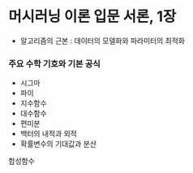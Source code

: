 # 머시러닝 이론 입문 서론, 1장


* 알고리즘의 근본 : 데이터의 모델화와 파라미터의 최적화

### 주요 수학 기호와 기본 공식
* 시그마
* 파이
* 지수함수
* 대수함수
* 편미분
* 백터의 내적과 외적
* 확률변수의 기대값과 분산

합성함수